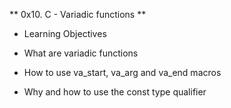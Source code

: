 ** 0x10. C - Variadic functions **

* Learning Objectives

* What are variadic functions

* How to use va_start, va_arg and va_end macros

* Why and how to use the const type qualifier

